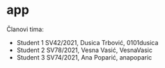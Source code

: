 # app

Članovi tima:
  - Student 1 SV42/2021, Dusica Trbović, 0101dusica
  - Student 2 SV78/2021, Vesna Vasić, VesnaVasic
  - Student 3 SV74/2021, Ana Poparić, anapoparic
